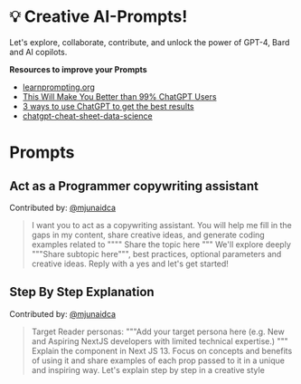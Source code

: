# 💡 Creative AI-Prompts!

Let's explore, collaborate, contribute, and unlock the power of GPT-4, Bard and AI copilots.

<b>Resources to improve your Prompts</b>

<ul>
  <li><a href="https://learnprompting.org/">learnprompting.org</a></li>
    <li><a href="https://www.youtube.com/watch?v=EYjG6i53-xk&t=284s">This Will Make You Better than 99% ChatGPT Users</a></li>
   <li><a href="[https://www.youtube.com/watch?v=EYjG6i53-xk&t=284s](https://www.businessinsider.com/how-to-write-better-ai-chatgpt-prompts-according-prompt-engineer-2023-3)">3 ways to use ChatGPT to get the best results</a></li>
    <li><a href="https://www.datacamp.com/cheat-sheet/chatgpt-cheat-sheet-data-science">chatgpt-cheat-sheet-data-science</a></li>
</ul>

# Prompts 

## Act as a Programmer copywriting assistant
Contributed by: [@mjunaidca](https://github.com/mjunaidca)

> I want you to act as a copywriting assistant. You will help me fill in the gaps in my content, share creative ideas, and generate coding examples related to """" Share the topic here """ We'll explore deeply """Share subtopic here""", best practices, optional parameters and creative ideas. Reply with a yes and let's get started!

## Step By Step Explanation
Contributed by: [@mjunaidca](https://github.com/mjunaidca)
> Target Reader personas: """Add your target persona here (e.g. New and Aspiring NextJS developers with limited technical expertise.) """
Explain the <Link> component in Next JS 13. Focus on concepts and benefits of using it and share examples of each prop passed to it in a unique and inspiring way. Let's explain step by step in a creative style
